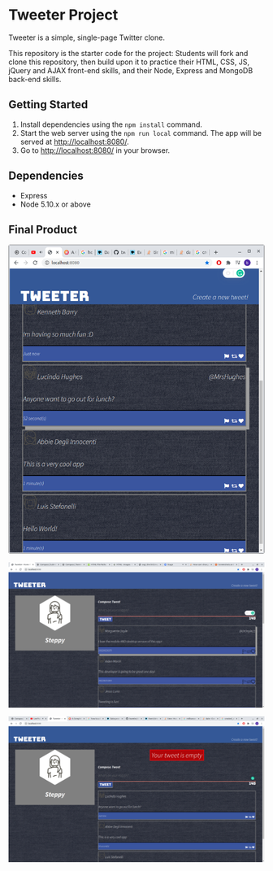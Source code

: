 # Tweeter Project

Tweeter is a simple, single-page Twitter clone.

This repository is the starter code for the project: Students will fork and clone this repository, then build upon it to practice their HTML, CSS, JS, jQuery and AJAX front-end skills, and their Node, Express and MongoDB back-end skills.

## Getting Started

1. Install dependencies using the `npm install` command.
2. Start the web server using the `npm run local` command. The app will be served at <http://localhost:8080/>.
3. Go to <http://localhost:8080/> in your browser.

## Dependencies

- Express
- Node 5.10.x or above

## Final Product

!["Screenshot of the user scrolling UI as the user scrolls"](https://github.com/WattersIV/tweeter/blob/master/public/images/mobile.png) 

!["Screenshot of the top of the page"](https://github.com/WattersIV/tweeter/blob/master/public/images/TopOfPage.png?raw=true)

!["Screenshot of one of the error messages from an invalid tweet"](https://github.com/WattersIV/tweeter/blob/master/public/images/errorMsg.png?raw=true)